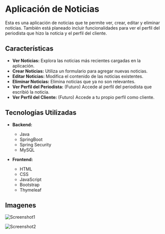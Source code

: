 # Aplicación de Noticias

Esta es una aplicación de noticias que te permite ver, crear, editar y eliminar noticias. También está planeado incluir funcionalidades para ver el perfil del periodista que hizo la noticia y el perfil del cliente.

## Características

- **Ver Noticias:** Explora las noticias más recientes cargadas en la aplicación.
- **Crear Noticias:** Utiliza un formulario para agregar nuevas noticias.
- **Editar Noticias:** Modifica el contenido de las noticias existentes.
- **Eliminar Noticias:** Elimina noticias que ya no son relevantes.
- **Ver Perfil del Periodista:** (Futuro) Accede al perfil del periodista que escribió la noticia.
- **Ver Perfil del Cliente:** (Futuro) Accede a tu propio perfil como cliente.

## Tecnologías Utilizadas

- **Backend:**
  - Java
  - SpringBoot
  - Spring Security
  - MySQL

- **Frontend:**
  - HTML
  - CSS
  - JavaScript
  - Bootstrap
  - Thymeleaf


## Imagenes

![Screenshot1](https://user-images.githubusercontent.com/83142033/211350274-e3437db8-e8a0-4841-8ac8-2dfcaaad01b6.png)

![Screenshot2](https://user-images.githubusercontent.com/83142033/211350301-ee5fcc5f-813e-4b57-9f5c-961b25716624.png)
